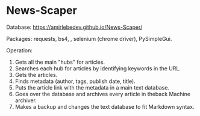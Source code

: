 # News-Scaper
Database:
https://amirlebedev.github.io/News-Scaper/

Packages: requests, bs4, , selenium (chrome driver), PySimpleGui.

Operation:
1. Gets all the main "hubs" for articles.
2. Searches each hub for articles by identifying keywords in the URL.
3. Gets the articles.
4. Finds metadata (author, tags, publish date, title).
5. Puts the article link with the metadata in a main text database.
6. Goes over the database and archives every article in theback Machine archiver.
7. Makes a backup and changes the text database to fit Markdown syntax.

